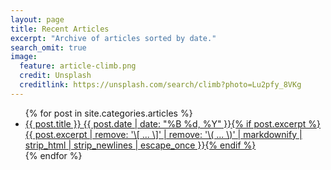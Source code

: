 ```yaml
---
layout: page
title: Recent Articles
excerpt: "Archive of articles sorted by date."
search_omit: true
image:
  feature: article-climb.png
  credit: Unsplash
  creditlink: https://unsplash.com/search/climb?photo=Lu2pfy_8VKg
---
```


<ul class="post-list">
{% for post in site.categories.articles %} 
  <li><article><a href="{{ site.url }}{{ post.url }}">{{ post.title }} <span class="entry-date"><time datetime="{{ post.date | date_to_xmlschema }}">{{ post.date | date: "%B %d, %Y" }}</time></span>{% if post.excerpt %} <span class="excerpt">{{ post.excerpt | remove: '\[ ... \]' | remove: '\( ... \)' | markdownify | strip_html | strip_newlines | escape_once }}</span>{% endif %}</a></article></li>
{% endfor %}
</ul>
